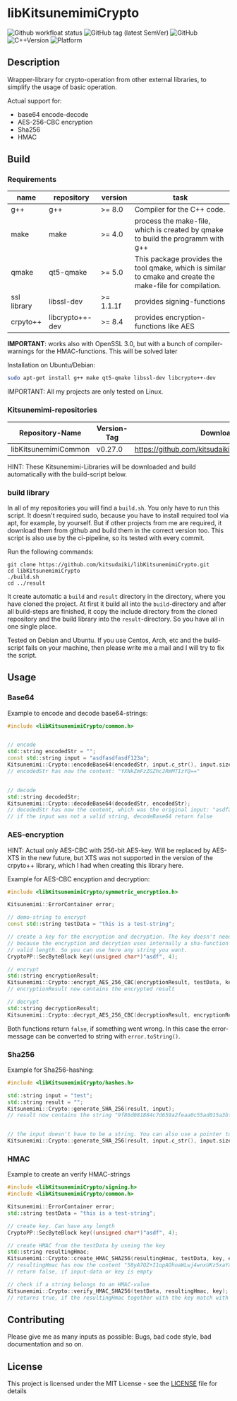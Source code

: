 # libKitsunemimiCrypto

![Github workfloat status](https://img.shields.io/github/actions/workflow/status/kitsudaiki/libKitsunemimiCrypto/build_test.yml?branch=develop&style=flat-square&label=build%20and%20test)
![GitHub tag (latest SemVer)](https://img.shields.io/github/v/tag/kitsudaiki/libKitsunemimiCrypto?label=version&style=flat-square)
![GitHub](https://img.shields.io/github/license/kitsudaiki/libKitsunemimiCrypto?style=flat-square)
![C++Version](https://img.shields.io/badge/c%2B%2B-17-blue?style=flat-square)
![Platform](https://img.shields.io/badge/platform-Linux--x64-lightgrey?style=flat-square)

## Description

Wrapper-library for crypto-operation from other external libraries, to simplify the usage of basic operation.

Actual support for:

- base64 encode-decode
- AES-256-CBC encryption
- Sha256 
- HMAC

## Build

### Requirements

name | repository | version | task
--- | --- | --- | ---
g++ | g++ | >= 8.0 | Compiler for the C++ code.
make | make | >= 4.0 | process the make-file, which is created by qmake to build the programm with g++
qmake | qt5-qmake | >= 5.0 | This package provides the tool qmake, which is similar to cmake and create the make-file for compilation.
ssl library | libssl-dev | >= 1.1.1f | provides signing-functions
crpyto++ | libcrypto++-dev | >= 8.4 | provides encryption-functions like AES

**IMPORTANT**: works also with OpenSSL 3.0, but with a bunch of compiler-warnings for the HMAC-functions. This will be solved later


Installation on Ubuntu/Debian:

```bash
sudo apt-get install g++ make qt5-qmake libssl-dev libcrypto++-dev 
```

IMPORTANT: All my projects are only tested on Linux. 

### Kitsunemimi-repositories

Repository-Name | Version-Tag | Download-Path
--- | --- | ---
libKitsunemimiCommon | v0.27.0 |  https://github.com/kitsudaiki/libKitsunemimiCommon.git

HINT: These Kitsunemimi-Libraries will be downloaded and build automatically with the build-script below.

### build library

In all of my repositories you will find a `build.sh`. You only have to run this script. It doesn't required sudo, because you have to install required tool via apt, for example, by yourself. But if other projects from me are required, it download them from github and build them in the correct version too. This script is also use by the ci-pipeline, so its tested with every commit.


Run the following commands:

```
git clone https://github.com/kitsudaiki/libKitsunemimiCrypto.git
cd libKitsunemimiCrypto
./build.sh
cd ../result
```

It create automatic a `build` and `result` directory in the directory, where you have cloned the project. At first it build all into the `build`-directory and after all build-steps are finished, it copy the include directory from the cloned repository and the build library into the `result`-directory. So you have all in one single place.

Tested on Debian and Ubuntu. If you use Centos, Arch, etc and the build-script fails on your machine, then please write me a mail and I will try to fix the script.


## Usage

### Base64

Example to encode and decode base64-strings:

```cpp
#include <libKitsunemimiCrypto/common.h>


// encode
std::string encodedStr = "";
const std::string input = "asdfasdfasdf123a";
Kitsunemimi::Crypto::encodeBase64(encodedStr, input.c_str(), input.size());
// encodedStr has now the content: "YXNkZmFzZGZhc2RmMTIzYQ=="


// decode
std::string decodedStr;
Kitsunemimi::Crypto::decodeBase64(decodedStr, encodedStr);
// decodedStr has now the content, which was the original input: "asdfasdfasdf123a"
// if the input was not a valid string, decodeBase64 return false
```


### AES-encryption

HINT: Actual only AES-CBC with 256-bit AES-key. Will be replaced by AES-XTS in the new future, but XTS was not supported in the version of the crpyto++ library, which I had when creating this library here.

Example for AES-CBC encyption and decryption:

```cpp
#include <libKitsunemimiCrypto/symmetric_encryption.h>

Kitsunemimi::ErrorContainer error;

// demo-string to encrypt
const std::string testData = "this is a test-string";

// create a key for the encryption and decryption. The key doesn't need to have 256 bit length,
// because the encryption and decrytion uses internally a sha-function to bring the key to a
// valid length. So you can use here any string you want.
CryptoPP::SecByteBlock key((unsigned char*)"asdf", 4);

// encrypt
std::string encryptionResult;
Kitsunemimi::Crypto::encrypt_AES_256_CBC(encryptionResult, testData, key, error);
// encryptionResult now contains the encrypted result

// decrypt
std::string decryptionResult;
Kitsunemimi::Crypto::decrypt_AES_256_CBC(decryptionResult, encryptionResult, key, error);
```

Both functions return `false`, if something went wrong. In this case the error-message can be converted to string with `error.toString()`.


### Sha256

Example for Sha256-hashing:

```cpp
#include <libKitsunemimiCrypto/hashes.h>

std::string input = "test";
std::string result = "";
Kitsunemimi::Crypto::generate_SHA_256(result, input);
// result now contains the string "9f86d081884c7d659a2feaa0c55ad015a3bf4f1b2b0b822cd15d6c15b0f00a08"


// the input doesn't have to be a string. You can also use a pointer to a byte-array like this
Kitsunemimi::Crypto::generate_SHA_256(result, input.c_str(), input.size());
```

### HMAC

Example to create an verify HMAC-strings

```cpp
#include <libKitsunemimiCrypto/signing.h>
#include <libKitsunemimiCrypto/common.h>

Kitsunemimi::ErrorContainer error;
std::string testData = "this is a test-string";

// create key. Can have any length
CryptoPP::SecByteBlock key((unsigned char*)"asdf", 4);

// create HMAC from the testData by useing the key
std::string resultingHmac;
Kitsunemimi::Crypto::create_HMAC_SHA256(resultingHmac, testData, key, error)
// resultingHmac has now the content "58yA7QZ+I1opAOhoaWLwj4wnxUKz5xaYafjE+Vcb6c4="
// return false, if input-data or key is empty

// check if a string belongs to an HMAC-value
Kitsunemimi::Crypto::verify_HMAC_SHA256(testData, resultingHmac, key);
// returns true, if the resultingHmac together with the key match with the testData
```

## Contributing

Please give me as many inputs as possible: Bugs, bad code style, bad documentation and so on.

## License

This project is licensed under the MIT License - see the [LICENSE](LICENSE) file for details
